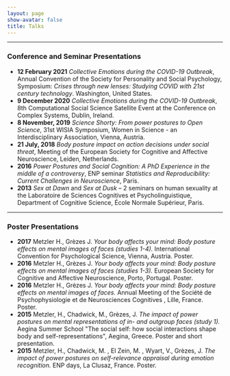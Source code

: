 ```yaml
---
layout: page
show-avatar: false
title: Talks
---
```


___

### Conference and Seminar Presentations

* **12 February 2021** _Collective Emotions during the COVID-19 Outbreak_, Annual Convention of the Society for Personality and Social Psychology, Symposium: _Crises through new lenses: Studying COVID with 21st century technology_. Washington, United States. 
* **9 December 2020** _Collective Emotions during the COVID-19 Outbreak_, 8th Computational Social Science Satellite Event at the Conference on Complex Systems, Dublin, Ireland. 
* **8 November, 2019** _Science Shorty: From power postures to Open Science_, 31st WISIA Symposium, Women in Science - an Interdisciplinary Association, Vienna, Austria.
* **21 July, 2018** _Body posture impact on action decisions under social threat_, Meeting of the European Society for Cognitive and Affective Neuroscience, Leiden, Netherlands. 
* **2016** _Power Postures and Social Cognition: A PhD Experience in the middle of a controversy_, ENP seminar _Statistics and Reproducibility: Current Challenges in Neuroscience_, Paris. 
* **2013** _Sex at Dawn_ and _Sex at Dusk_ – 2 seminars on human sexuality at the Laboratoire de Sciences Cognitives et Psycholinguistique, Department of Cognitive Science, École Normale Supérieur, Paris. 

___

### Poster Presentations

* **2017** Metzler H., Grèzes J. _Your body affects your mind: Body posture effects on mental images of faces (studies 1-4)._ International Convention for Psychological Science, Vienna, Austria. Poster. 
* **2016** Metzler H., Grèzes J. _Your body affects your mind: Body posture effects on mental images of faces (studies 1-3)._ European Society for Cognitive and Affective Neuroscience, Porto, Portugal. Poster.
* **2016** Metzler H., Grèzes J.  _Your body affects your mind: Body posture effects on mental images of faces._ Annual Meeting of the Société de Psychophysiologie et de Neurosciences Cognitives , Lille, France. Poster. 
* **2015** Metzler, H., Chadwick, M., Grèzes, J. _The impact of power postures on mental representations of in- and outgroup faces (study 1)._ Aegina Summer School "The social self: how social interactions shape body and self-representations", Aegina, Greece. Poster and short presentation.
* **2015** Metzler, H., Chadwick, M. , El Zein, M. , Wyart, V., Grèzes, J. _The impact of power postures on self-relevance appraisal during emotion recognition._ ENP days, La Clusaz, France. Poster.


